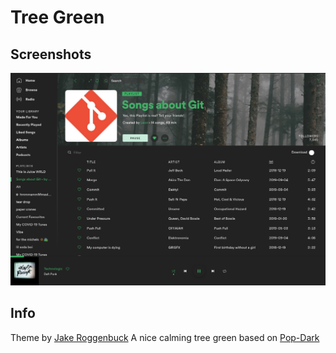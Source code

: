 # Tree Green

## Screenshots

![Screenshot](./screenshot.png)

## Info

Theme by [Jake Roggenbuck](https://github.com/jakeroggenbuck) A nice calming tree green based on [Pop-Dark](https://github.com/morpheusthewhite/spicetify-themes/tree/master/Pop-Dark)
